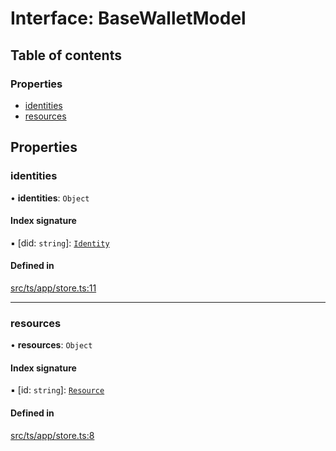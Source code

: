 # Interface: BaseWalletModel

## Table of contents

### Properties

- [identities](BaseWalletModel.md#identities)
- [resources](BaseWalletModel.md#resources)

## Properties

### identities

• **identities**: `Object`

#### Index signature

▪ [did: `string`]: [`Identity`](../API.md#identity)

#### Defined in

[src/ts/app/store.ts:11](https://gitlab.com/i3-market/code/wp3/t3.2/i3m-wallet-monorepo/-/blob/245406f/packages/base-wallet/src/ts/app/store.ts#L11)

___

### resources

• **resources**: `Object`

#### Index signature

▪ [id: `string`]: [`Resource`](../API.md#resource)

#### Defined in

[src/ts/app/store.ts:8](https://gitlab.com/i3-market/code/wp3/t3.2/i3m-wallet-monorepo/-/blob/245406f/packages/base-wallet/src/ts/app/store.ts#L8)
